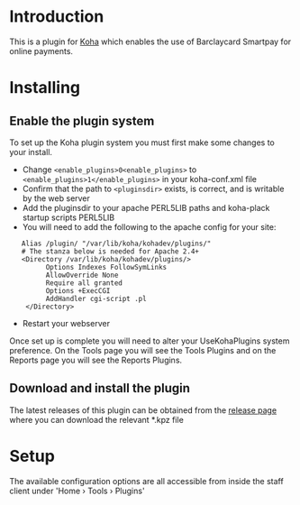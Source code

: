 # Introduction

This is a plugin for [Koha](http://koha-community.org) which enables the use of Barclaycard Smartpay for online payments.

# Installing

## Enable the plugin system

To set up the Koha plugin system you must first make some changes to your install.

* Change `<enable_plugins>0<enable_plugins>` to `<enable_plugins>1</enable_plugins>` in your koha-conf.xml file
* Confirm that the path to `<pluginsdir>` exists, is correct, and is writable by the web server
* Add the pluginsdir to your apache PERL5LIB paths and koha-plack startup scripts PERL5LIB
* You will need to add the following to the apache config for your site:

```
   Alias /plugin/ "/var/lib/koha/kohadev/plugins/"
   # The stanza below is needed for Apache 2.4+
   <Directory /var/lib/koha/kohadev/plugins/>
         Options Indexes FollowSymLinks
         AllowOverride None
         Require all granted
         Options +ExecCGI
         AddHandler cgi-script .pl
    </Directory>
```

* Restart your webserver

Once set up is complete you will need to alter your UseKohaPlugins system preference. On the Tools page you will see the Tools Plugins and on the Reports page you will see the Reports Plugins.

## Download and install the plugin

The latest releases of this plugin can be obtained from the [release page](https://github.com/ptfs-europe/koha-plugin-barclaycard-payments/releases) where you can download the relevant *.kpz file

# Setup

The available configuration options are all accessible from inside the staff client under 'Home › Tools › Plugins'

